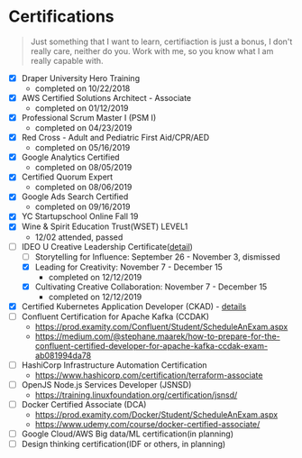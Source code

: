 # Certifications

> Just something that I want to learn, certifiaction is just a bonus, I don't really care, neither do you.
> Work with me, so you know what I am really capable with.

- [x] Draper University Hero Training
  - completed on 10/22/2018
- [x] AWS Certified Solutions Architect - Associate 
  - completed on 01/12/2019
- [x] Professional Scrum Master I (PSM I)
  - completed on 04/23/2019
- [x] Red Cross - Adult and Pediatric First Aid/CPR/AED
  - completed on 05/16/2019
- [x] Google Analytics Certified
  - completed on 08/05/2019
- [x] Certified Quorum Expert
  - completed on 08/06/2019
- [x] Google Ads Search Certified
  - completed on 09/16/2019
- [x] YC Startupschool Online Fall 19
- [x] Wine & Spirit Education Trust(WSET) LEVEL1
  - 12/02 attended, passed
- [ ] IDEO U Creative Leadership Certificate([detail](https://www.ideou.com/pages/creative-leadership-certificate))
  - [ ] Storytelling for Influence: September 26 - November 3, dismissed
  - [x] Leading for Creativity: November 7 - December 15
     - completed on 12/12/2019
  - [x] Cultivating Creative Collaboration: November 7 - December 15
     - completed on 12/12/2019
- [x] Certified Kubernetes Application Developer (CKAD) - [details](https://training.linuxfoundation.org/certification/certified-kubernetes-application-developer-ckad/) 
- [ ] Confluent Certification for Apache Kafka (CCDAK)
  - https://prod.examity.com/Confluent/Student/ScheduleAnExam.aspx
  - https://medium.com/@stephane.maarek/how-to-prepare-for-the-confluent-certified-developer-for-apache-kafka-ccdak-exam-ab081994da78
- [ ] HashiCorp Infrastructure Automation Certification
  - https://www.hashicorp.com/certification/terraform-associate
- [ ] OpenJS Node.js Services Developer (JSNSD)
  - https://training.linuxfoundation.org/certification/jsnsd/
- [ ] Docker Certified Associate (DCA)
  - https://prod.examity.com/Docker/Student/ScheduleAnExam.aspx
  - https://www.udemy.com/course/docker-certified-associate/
- [ ] Google Cloud/AWS Big data/ML certification(in planning)
- [ ] Design thinking certification(IDF or others, in planning)
